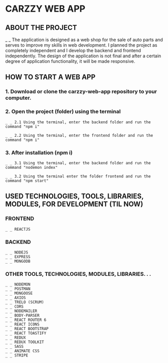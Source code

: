 # CARZZY WEB APP
## ABOUT THE PROJECT
_ _ The application is designed as a web shop for the sale of auto parts and serves to improve my skills in web development.
I planned the project as completely independent and I develop the backend and frontend independently.
The design of the application is not final and after a certain degree of application functionality, it will be made responsive.

## HOW TO START A WEB APP
### 1. Download or clone the carzzy-web-app repository to your computer.
### 2. Open the project (folder) using the terminal
    _ _ 2.1 Using the terminal, enter the backend folder and run the command "npm i"

    _ _ 2.2 Using the terminal, enter the frontend folder and run the command "npm i"

### 3. After installation (npm i)
    _ _ 3.1 Using the terminal, enter the backend folder and run the command "nodemon index"

    _ _ 3.2 Using the terminal enter the folder frontend and run the command "npm start"

## USED TECHNOLOGIES, TOOLS, LIBRARIES, MODULES, FOR DEVELOPMENT (TIL NOW)
### FRONTEND 
    _ _ REACTJS
### BACKEND 
    _ _ NODEJS
    _ _ EXPRESS
    _ _ MONGODB

### OTHER TOOLS, TECHNOLOGIES, MODULES, LIBRARIES. . .
    _ _ NODEMON
    _ _ POSTMAN
    _ _ MONGOOSE
    _ _ AXIOS
    _ _ TRELO (SCRUM)
    _ _ CORS
    _ _ NODEMAILER
    _ _ BODY-PARSER
    _ _ REACT ROUTER 6
    _ _ REACT ICONS
    _ _ REACT BOOTSTRAP
    _ _ REACT TOASTIFY
    _ _ REDUX
    _ _ REDUX TOOLKIT
    _ _ SASS
    _ _ ANIMATE CSS
    _ _ STRIPE
